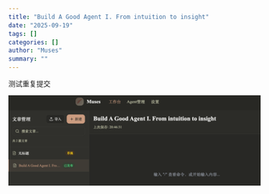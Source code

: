 ```yaml
---
title: "Build A Good Agent I. From intuition to insight"
date: "2025-09-19"
tags: []
categories: []
author: "Muses"
summary: ""
---
```


<p></p><p>测试重复提交</p><img src="https://raw.githubusercontent.com/Rain1601/rain.blog.repo/main/assets/images/image_20250919T124637_vjhaxj.png" isuploading="false"><p></p>